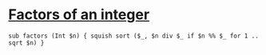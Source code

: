 [1]: http://rosettacode.org/wiki/Factors_of_an_integer

# [Factors of an integer][1]

```perl6
sub factors (Int $n) { squish sort ($_, $n div $_ if $n %% $_ for 1 .. sqrt $n) }
```